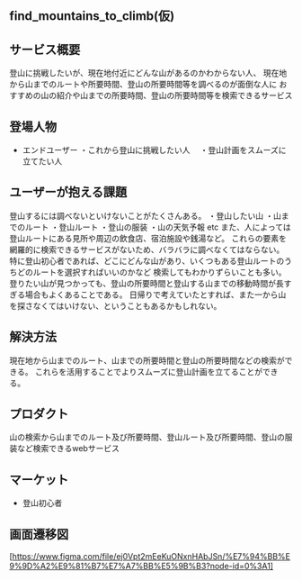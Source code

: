 ## find_mountains_to_climb(仮)
## サービス概要
 登山に挑戦したいが、現在地付近にどんな山があるのかわからない人、
 現在地から山までのルートや所要時間、登山の所要時間等を調べるのが面倒な人に
 おすすめの山の紹介や山までの所要時間、登山の所要時間等を検索できるサービス
## 登場人物
- エンドユーザー
  ・これから登山に挑戦したい人
　・登山計画をスムーズに立てたい人 
## ユーザーが抱える課題
登山するには調べないといけないことがたくさんある。
・登山したい山
・山までのルート
・登山ルート
・登山の服装
・山の天気予報
etc
また、人によっては登山ルートにある見所や周辺の飲食店、宿泊施設や銭湯など。
これらの要素を網羅的に検索できるサービスがないため、バラバラに調べなくてはならない。
特に登山初心者であれば、どこにどんな山があり、いくつもある登山ルートのうちどのルートを選択すればいいのかなど
検索してもわかりずらいことも多い。
登りたい山が見つかっても、登山の所要時間と登山する山までの移動時間が長すぎる場合もよくあることである。
日帰りで考えていたとすれば、また一から山を探さなくてはいけない、ということもあるかもしれない。
## 解決方法
現在地から山までのルート、山までの所要時間と登山の所要時間などの検索ができる。
これらを活用することでよりスムーズに登山計画を立てることができる。
## プロダクト
山の検索から山までのルート及び所要時間、登山ルート及び所要時間、登山の服装など検索できるwebサービス
## マーケット
- 登山初心者
## 画面遷移図
[https://www.figma.com/file/ej0Vpt2mEeKuONxnHAbJSn/%E7%94%BB%E9%9D%A2%E9%81%B7%E7%A7%BB%E5%9B%B3?node-id=0%3A1]
